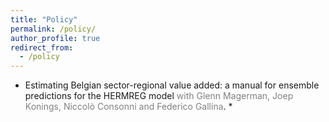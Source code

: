```yaml
---
title: "Policy"
permalink: /policy/
author_profile: true
redirect_from:
  - /policy
---
```


* <a href="https://albepal.github.io/files/HERMREG_Report.pdf" style="text-decoration: none" target="_blank">Estimating Belgian sector-regional value added: a manual for ensemble predictions for the HERMREG model</a> <a style="color: gray; text-decoration: none" target="_blank">with Glenn Magerman, Joep Konings, Niccolò Consonni and Federico Gallina</a>. *